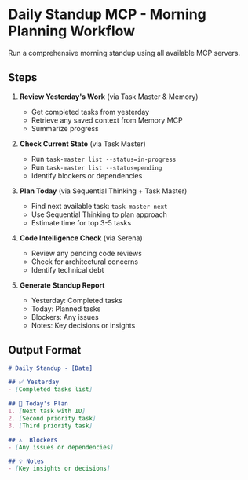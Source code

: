 # Daily Standup MCP - Morning Planning Workflow

Run a comprehensive morning standup using all available MCP servers.

## Steps

1. **Review Yesterday's Work** (via Task Master & Memory)
   - Get completed tasks from yesterday
   - Retrieve any saved context from Memory MCP
   - Summarize progress

2. **Check Current State** (via Task Master)
   - Run `task-master list --status=in-progress`
   - Run `task-master list --status=pending`
   - Identify blockers or dependencies

3. **Plan Today** (via Sequential Thinking + Task Master)
   - Find next available task: `task-master next`
   - Use Sequential Thinking to plan approach
   - Estimate time for top 3-5 tasks

4. **Code Intelligence Check** (via Serena)
   - Review any pending code reviews
   - Check for architectural concerns
   - Identify technical debt

5. **Generate Standup Report**
   - Yesterday: Completed tasks
   - Today: Planned tasks
   - Blockers: Any issues
   - Notes: Key decisions or insights

## Output Format

```markdown
# Daily Standup - [Date]

## ✅ Yesterday
- [Completed tasks list]

## 🎯 Today's Plan
1. [Next task with ID]
2. [Second priority task]
3. [Third priority task]

## ⚠️  Blockers
- [Any issues or dependencies]

## 💡 Notes
- [Key insights or decisions]
```
